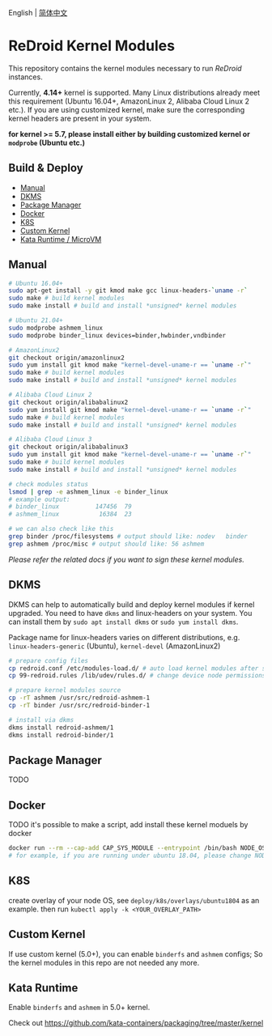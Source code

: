English | [简体中文](./README_zh.md)
# ReDroid Kernel Modules
This repository contains the kernel modules necessary to run *ReDroid* instances.

Currently, **4.14+** kernel is supported. Many Linux distributions already meet 
this requirement (Ubuntu 16.04+, AmazonLinux 2, Alibaba Cloud Linux 2 etc.). If you are using
customized kernel, make sure the corresponding kernel headers are present in your system.

**for kernel >= 5.7, please install either by building customized kernel or `modprobe` (Ubuntu etc.)**

## Build & Deploy
- [Manual](#manual)
- [DKMS](#dkms)
- [Package Manager](#package-manager)
- [Docker](#docker)
- [K8S](#k8s)
- [Custom Kernel](#custom-kernel)
- [Kata Runtime / MicroVM](#kata-runtime)

## Manual
```bash
# Ubuntu 16.04+
sudo apt-get install -y git kmod make gcc linux-headers-`uname -r`
sudo make # build kernel modules
sudo make install # build and install *unsigned* kernel modules

# Ubuntu 21.04+
sudo modprobe ashmem_linux
sudo modprobe binder_linux devices=binder,hwbinder,vndbinder

# AmazonLinux2
git checkout origin/amazonlinux2
sudo yum install git kmod make "kernel-devel-uname-r == `uname -r`"
sudo make # build kernel modules
sudo make install # build and install *unsigned* kernel modules

# Alibaba Cloud Linux 2
git checkout origin/alibabalinux2
sudo yum install git kmod make "kernel-devel-uname-r == `uname -r`"
sudo make # build kernel modules
sudo make install # build and install *unsigned* kernel modules

# Alibaba Cloud Linux 3
git checkout origin/alibabalinux3
sudo yum install git kmod make "kernel-devel-uname-r == `uname -r`"
sudo make # build kernel modules
sudo make install # build and install *unsigned* kernel modules

# check modules status
lsmod | grep -e ashmem_linux -e binder_linux
# example output:
# binder_linux          147456  79
# ashmem_linux           16384  23

# we can also check like this
grep binder /proc/filesystems # output should like: nodev	binder
grep ashmem /proc/misc # output should like: 56 ashmem
```
*Please refer the related docs if you want to sign these kernel modules.*

## DKMS
DKMS can help to automatically build and deploy kernel modules if kernel upgraded.
You need to have `dkms` and linux-headers on your system. You can install them by
`sudo apt install dkms` or `sudo yum install dkms`.

Package name for linux-headers varies on different distributions, e.g.
`linux-headers-generic` (Ubuntu), `kernel-devel` (AmazonLinux2)

```bash
# prepare config files
cp redroid.conf /etc/modules-load.d/ # auto load kernel modules after system boot
cp 99-redroid.rules /lib/udev/rules.d/ # change device node permissions

# prepare kernel modules source
cp -rT ashmem /usr/src/redroid-ashmem-1
cp -rT binder /usr/src/redroid-binder-1

# install via dkms
dkms install redroid-ashmem/1
dkms install redroid-binder/1
```

## Package Manager
TODO

## Docker
TODO
it's possible to make a script, add install these kernel moduels by docker
```bash
docker run --rm --cap-add CAP_SYS_MODULE --entrypoint /bin/bash NODE_OS -c "`curl -s <link>`"
# for example, if you are running under ubuntu 18.04, please change NODE_OS to *ubunut:18.04*
```

## K8S
create overlay of your node OS, see `deploy/k8s/overlays/ubuntu1804` as an example.
then run `kubectl apply -k <YOUR_OVERLAY_PATH>`

## Custom Kernel
If use custom kernel (5.0+), you can enable `binderfs` and `ashmem` configs; So the kernel modules in this repo 
are not needed any more.

## Kata Runtime
Enable `binderfs` and `ashmem` in 5.0+ kernel.

Check out https://github.com/kata-containers/packaging/tree/master/kernel

